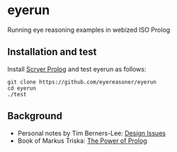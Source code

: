 # eyerun

Running eye reasoning examples in webized ISO Prolog

## Installation and test

Install [Scryer Prolog](https://github.com/mthom/scryer-prolog#installing-scryer-prolog) and test eyerun as follows:

```
git clone https://github.com/eyereasoner/eyerun
cd eyerun
./test
```

## Background

- Personal notes by Tim Berners-Lee: [Design Issues](https://www.w3.org/DesignIssues/)
- Book of Markus Triska: [The Power of Prolog](https://www.metalevel.at/prolog)
